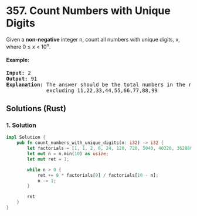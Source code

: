 # 357. Count Numbers with Unique Digits
Given a **non-negative** integer n, count all numbers with unique digits, x, where 0 ≤ x < 10<sup>n</sup>.

#### Example:
<pre>
<strong>Input:</strong> 2
<strong>Output:</strong> 91
<strong>Explanation:</strong> The answer should be the total numbers in the range of 0 ≤ x < 100, 
             excluding 11,22,33,44,55,66,77,88,99
</pre>

## Solutions (Rust)

### 1. Solution
```Rust
impl Solution {
    pub fn count_numbers_with_unique_digits(n: i32) -> i32 {
        let factorials = [1, 1, 2, 6, 24, 120, 720, 5040, 40320, 362880];
        let mut n = n.min(10) as usize;
        let mut ret = 1;

        while n > 0 {
            ret += 9 * factorials[9] / factorials[10 - n];
            n -= 1;
        }

        ret
    }
}
```
